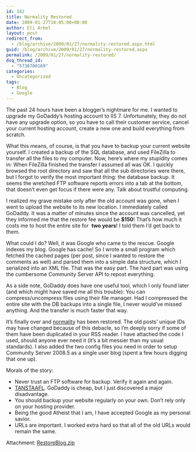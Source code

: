 ```yaml
---
id: 182
title: Normality Restored
date: 2009-01-27T10:05:00+00:00
author: Eli Arbel
layout: post
redirect_from:
  - /blog/archive/2009/01/27/normality-restored.aspx.html
guid: /blog/archive/2009/01/27/normality-restored.aspx
permalink: /2009/01/27/normality-restored/
dsq_thread_id:
  - "5736700169"
categories:
  - Uncategorized
tags:
  - Blog
  - Google
---
```

The past 24 hours have been a blogger&rsquo;s nightmare for me. I wanted to upgrade my GoDaddy&rsquo;s hosting account to IIS 7. Unfortunately, they do not have any upgrade option, so you have to call their customer service, cancel your current hosting account, create a new one and build everything from scratch.

<!--more-->

What this means, of course, is that you have to backup your current website yourself. I created a backup of the SQL database, and used FileZilla to transfer all the files to my computer. Now, here&rsquo;s where my stupidity comes in: When FileZilla finished the transfer I assumed all was OK. I quickly browsed the root directory and saw that all the sub directories were there, but I forgot to verify the most important thing: the database backup. It seems the wretched FTP software reports errors into a tab at the bottom, that doesn&rsquo;t even get focus if there were any. Talk about trustful computing.

I realized my grave mistake only after the old account was gone, when I went to upload the website to its new location. I immediately called GoDaddy. It was a matter of minutes since the account was cancelled, yet they informed me that the restore fee would be **$150**! That&rsquo;s how much it costs me to host the entire site for&nbsp; **two years**! I told them I&rsquo;d get back to them.

What could I do? Well, it was Google who came to the rescue. Google indexes my blog. Google has cache! So I wrote a small program which fetched the cached pages (per post, since I wanted to restore the comments as well) and parsed them into a simple data structure, which I serialized into an XML file. That was the easy part. The hard part was using the cumbersome Community Server API to repost everything.

As a side note, GoDaddy does have one useful tool, which I only found later (and which might have saved me all this trouble): You can compress/uncompress files using their file manager. Had I compressed the entire site with the DB backups into a single file, I never would&rsquo;ve missed anything. And the transfer is much faster that way.

It&rsquo;s finally over and [normality](http://en.wikipedia.org/wiki/Infinite_Improbability_Drive) has been restored. The old posts&rsquo; unique IDs may have changed because of this debacle, so I&rsquo;m deeply sorry if some of them have been duplicated in your RSS reader. I have attached the code I used, should anyone ever need it (it&rsquo;s a bit messier than my usual standards). I also added the two config files you need in order to setup Community Server 2008.5 as a single user blog (spent a few hours digging that one up).

Morals of the story:

  * Never trust an FTP software for backup. Verify it again and again.
  * [TANSTAAFL](http://en.wikipedia.org/wiki/TANSTAAFL). GoDaddy is cheap, but I just discovered a major disadvantage.
  * You should backup your website regularly on your own. Don&rsquo;t rely only on your hosting provider.
  * Being the good Atheist that I am, I have accepted Google as my personal savior.
  * URLs are important. I worked extra hard so that all of the old URLs would remain the same.

Attachment: [RestoreBlog.zip](https://arbel.net/attachments/RestoreBlog.zip)